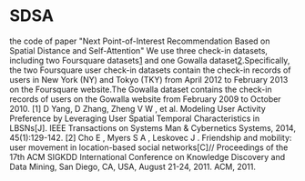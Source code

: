 # SDSA
the code of paper "Next Point-of-Interest Recommendation Based on Spatial Distance and Self-Attention"
We use three check-in datasets, including two Foursquare datasets[1](https://xueshu.baidu.com/usercenter/paper/show?paperid=6f807a403e33d2ea431279f900d0eed8&site=xueshu_se) and one Gowalla dataset[2](https://xueshu.baidu.com/usercenter/paper/show?paperid=7daff7e2c242f88203db334e0c66b135&site=xueshu_se).Specifically, the two Foursquare user check-in datasets contain the check-in records of users in New York (NY) and Tokyo (TKY) from April 2012 to February 2013 on the Foursquare website.The Gowalla dataset contains the check-in records of users on the Gowalla website from February 2009 to October 2010.
[1] D  Yang,  D  Zhang,  Zheng V W , et al. Modeling User Activity Preference by Leveraging User Spatial Temporal Characteristics in LBSNs[J]. IEEE Transactions on Systems Man & Cybernetics Systems, 2014, 45(1):129-142.
[2] Cho E ,  Myers S A ,  Leskovec J . Friendship and mobility: user movement in location-based social networks[C]// Proceedings of the 17th ACM SIGKDD International Conference on Knowledge Discovery and Data Mining, San Diego, CA, USA, August 21-24, 2011. ACM, 2011.
